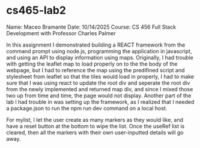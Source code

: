 # cs465-lab2
Name: Maceo Bramante 
Date: 10/14/2025
Course: CS 456 Full Stack Development with Professor Charles Palmer

In this assignment I demonstrated building a REACT framework from the command prompt using node.js, programming the application in javascript, and using an API to display information using maps. Originally, I had trouble with getting the leaflet map to load properly on to the the body of the webpage, but I had to reference the map using the predifined script and stylesheet from leaflet so that the tiles would load in properly, I had to make sure that I was using react to update the root div and seperate the root div from the newly implemented and returned map div, and since I mixed those two up from time and time, the page would not display. Another part of the lab I had trouble in was setting up the framework, as I realized that I needed a package.json to run the npm run dev command on a local host.

For mylist, I let the user create as many markers as they would like, and have a reset button at the bottom to wipe the list. Once the useRef list is cleared, then all the markers with their own user-inputted details will go away.
